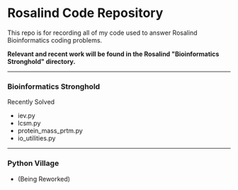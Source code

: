 # Rosalind Code Repository

This repo is for recording all of my code used to answer Rosalind Bioinformatics coding problems. 

**Relevant and recent work will be found in the Rosalind "Bioinformatics Stronghold" directory.**

---

### Bioinformatics Stronghold

Recently Solved
* iev.py 
* lcsm.py
* protein_mass_prtm.py
* io_utilities.py

---

### Python Village

* (Being Reworked)

